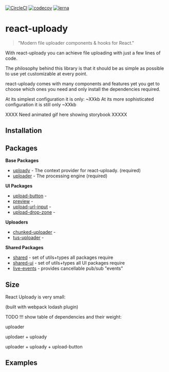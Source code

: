 [![CircleCI](https://circleci.com/gh/yoavniran/react-uploady.svg?style=svg)](https://circleci.com/gh/yoavniran/react-uploady)
[![codecov](https://codecov.io/gh/yoavniran/react-uploady/branch/master/graph/badge.svg)](https://codecov.io/gh/yoavniran/react-uploady)
[![lerna](https://img.shields.io/badge/maintained%20with-lerna-cc00ff.svg)](https://lerna.js.org/)

# react-uploady

> "Modern file uploader components & hooks for React."

With react-uploady you can achieve file uploading with just a few lines of code.

The philosophy behind this library is that it should be as simple as possible to use yet customizable at every point. 

react-uploady comes with many components and features yet you get to choose which ones you need and only install the dependencies required.

At its simplest configuration it is only: ~XXkb
At its more sophisticated configuration it is still only ~XXkb

XXXX Need animated gif here showing storybook XXXXX

## Installation


## Packages

**Base Packages**

* [uploady]() - The context provider for react-uploady. (required)
* [uploader]() - The processing engine (required)

**UI Packages**
* [upload-button]() - 
* [preview]() - 
* [upload-url-input]() -
* [upload-drop-zone]() - 

**Uploaders**
* [chunked-uploader]() - 
* [tus-uploader]() - 

**Shared Packages**

* [shared]() - set of utils+types all packages require  
* [shared-ui]() - set of utils+types all UI packages require 
* [live-events]() - provides cancellable pub/sub "events" 


## Size

React Uploady is very small:

(built with webpack lodash plugin)

TODO !!! show table of dependencies and their weight:

uploader

uplodaer + uploady

uploader + uploady + upload-button


## Examples

